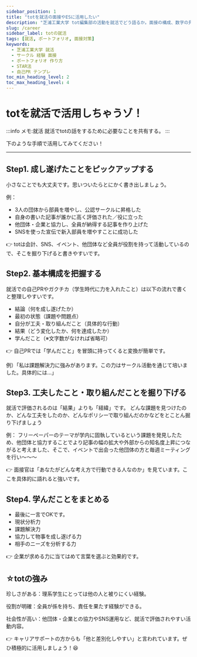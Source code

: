 ```yaml
---
sidebar_position: 1
title: "totを就活の面接やESに活用したい"
description: "芝浦工業大学 tot編集部の活動を就活でどう語るか。面接の構成、数字の見せ方、自己紹介テンプレ、逆質問、NG例までを実務視点で整理。"
slug: /career
sidebar_label: totの就活
tags: [就活, ポートフォリオ, 面接対策]
keywords:
  - 芝浦工業大学 就活
  - サークル 経験 面接
  - ポートフォリオ 作り方
  - STAR法
  - 自己PR テンプレ
toc_min_heading_level: 2
toc_max_heading_level: 4
---
```


# totを就活で活用しちゃうゾ！


:::info メモ:就活
 就活でtotの話をするために必要なことを共有する。
:::


下のような手順で活用してみてください！

---




## Step1. 成し遂げたことをピックアップする

小さなことでも大丈夫です。思いついたらとにかく書き出しましょう。

例：

- 3人の団体から部員を増やし、公認サークルに昇格した
- 自身の書いた記事が誰かに高く評価された／役に立った
- 他団体・企業と協力し、全員が納得する記事を作り上げた
- SNSを使った宣伝で新入部員を増やすことに成功した

👉 totは会計、SNS、イベント、他団体など全員が役割を持って活動しているので、そこを掘り下げると書きやすいです。


## Step2. 基本構成を把握する

就活での自己PRやガクチカ（学生時代に力を入れたこと）は以下の流れで書くと整理しやすいです。
- 結論（何を成し遂げたか）
- 最初の状態（課題や問題点）
- 自分が工夫・取り組んだこと（具体的な行動）
- 結果（どう変化したか、何を達成したか）
- 学んだこと（※文字数がなければ省略可）

👉 自己PRでは「学んだこと」を冒頭に持ってくると変換が簡単です。

例）「私は課題解決力に強みがあります。この力はサークル活動を通じて培いました。具体的には…」

## Step3. 工夫したこと・取り組んだことを掘り下げる

就活で評価されるのは「結果」よりも「経緯」です。
どんな課題を見つけたのか、どんな工夫をしたのか、どんなポリシーで取り組んだのかなどをとことん掘り下げましょう

例：
フリーペーパーのテーマが学内に固執しているという課題を発見したため、他団体と協力することでより記事の幅の拡大や外部からの知名度上昇につながると考えました、そこで、イベントで出会った他団体の方と毎週ミーティングを行い～～～

👉 面接官は「あなたがどんな考え方で行動できる人なのか」を見ています。ここを具体的に語れると強いです。

## Step4. 学んだことをまとめる

- 最後に一言でOKです。
- 現状分析力
- 課題解決力
- 協力して物事を成し遂げる力
- 相手のニーズを分析する力

👉 企業が求める力に当てはめて言葉を選ぶと効果的です。


## ☆totの強み

珍しさがある：理系学生にとっては他の人と被りにくい経験。

役割が明確：全員が係を持ち、責任を果たす経験ができる。

社会性が高い：他団体・企業との協力やSNS運用など、就活で評価されやすい活動内容。

👉 キャリアサポートの方からも「他と差別化しやすい」と言われています。ぜひ積極的に活用しましょう！:laughing: